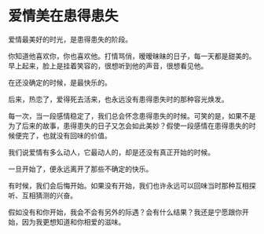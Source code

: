 # 爱情美在患得患失

爱情最美好的时光，是患得患失的阶段。

你知道他喜欢你，你也喜欢他。打情骂俏，暧暧昧昧的日子，每一天都是甜美的。早上起来，脸上是挂着笑容的，很想听到他的声音，很想看见他。

在还没确定的时候，是最快乐的。

后来，热恋了，爱得死去活来，也永远没有患得患失时的那种容光焕发。

每一次，当一段感情稳定了，我们总会怀念患得患失的时候。可笑的是，如果不是为了后来的故事，患得患失的日子又怎会如此美妙？假使一段感情在患得患失的时候便完了，也就没有回味的价值。

我们说爱情有多么动人，它最动人的，却是还没有真正开始的时候。

一旦开始了，便永远离开了那些不确定的快乐。

有时候，我们会后悔开始。如果没有开始，我们也许永远可以回味当时那种互相探听、互相猜测的兴奋。

假如没有和你开始，我会不会有另外的际遇？会有什么结果？我还是宁愿跟你开始，因为我更想知道和你相爱的滋味。
